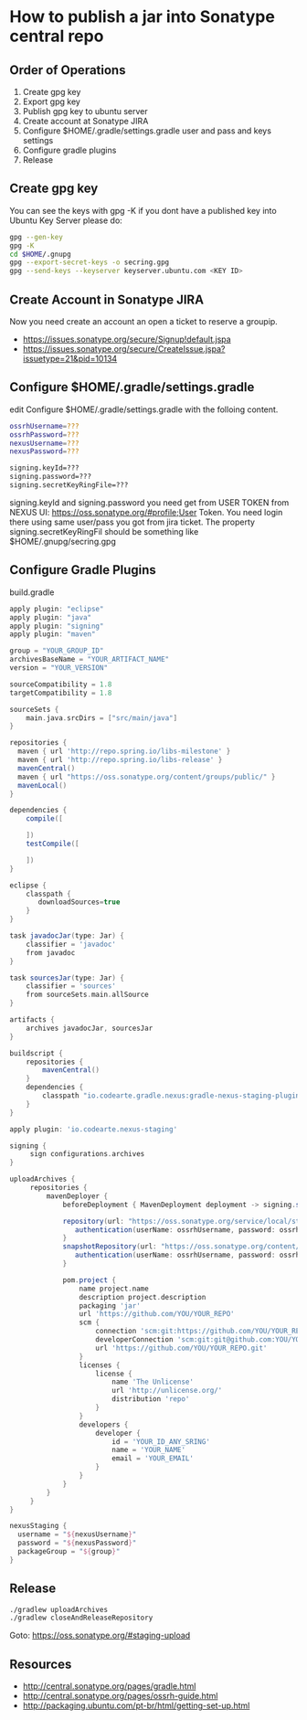 # How to publish a jar into Sonatype central repo

## Order of Operations

1. Create gpg key
2. Export gpg key
3. Publish gpg key to ubuntu server
4. Create account at Sonatype JIRA
5. Configure $HOME/.gradle/settings.gradle user and pass and keys settings
6. Configure gradle plugins
7. Release 

## Create gpg key

You can see the keys with gpg -K if you dont have a published key into Ubuntu Key Server please do:
```bash
gpg --gen-key
gpg -K
cd $HOME/.gnupg
gpg --export-secret-keys -o secring.gpg
gpg --send-keys --keyserver keyserver.ubuntu.com <KEY ID>
```
## Create Account in Sonatype JIRA

Now you need create an account an open a ticket to reserve a groupip. 

* https://issues.sonatype.org/secure/Signup!default.jspa
* https://issues.sonatype.org/secure/CreateIssue.jspa?issuetype=21&pid=10134

## Configure $HOME/.gradle/settings.gradle

edit Configure $HOME/.gradle/settings.gradle with the folloing content.
```bash
ossrhUsername=???
ossrhPassword=???
nexusUsername=???
nexusPassword=???

signing.keyId=???
signing.password=???
signing.secretKeyRingFile=???
```
signing.keyId and signing.password you need get from USER TOKEN from NEXUS UI: https://oss.sonatype.org/#profile;User Token. You need login there using same user/pass you got from jira ticket. The property signing.secretKeyRingFil should be something like $HOME/.gnupg/secring.gpg

## Configure Gradle Plugins
build.gradle
```groovy
apply plugin: "eclipse"
apply plugin: "java"
apply plugin: "signing"
apply plugin: "maven"

group = "YOUR_GROUP_ID"
archivesBaseName = "YOUR_ARTIFACT_NAME"
version = "YOUR_VERSION"

sourceCompatibility = 1.8
targetCompatibility = 1.8

sourceSets {
    main.java.srcDirs = ["src/main/java"]
}

repositories {
  maven { url 'http://repo.spring.io/libs-milestone' }
  maven { url 'http://repo.spring.io/libs-release' }
  mavenCentral()
  maven { url "https://oss.sonatype.org/content/groups/public/" }
  mavenLocal()
}

dependencies {
	compile([

    ])
    testCompile([

    ])
}

eclipse {
    classpath {
       downloadSources=true
    }
}

task javadocJar(type: Jar) {
    classifier = 'javadoc'
    from javadoc
}

task sourcesJar(type: Jar) {
    classifier = 'sources'
    from sourceSets.main.allSource
}

artifacts {
    archives javadocJar, sourcesJar
}

buildscript {
    repositories {
        mavenCentral()
    }
    dependencies {
        classpath "io.codearte.gradle.nexus:gradle-nexus-staging-plugin:0.9.0"
    }
}

apply plugin: 'io.codearte.nexus-staging'

signing {
     sign configurations.archives
}

uploadArchives {
     repositories {
         mavenDeployer {
             beforeDeployment { MavenDeployment deployment -> signing.signPom(deployment) }

             repository(url: "https://oss.sonatype.org/service/local/staging/deploy/maven2/") {
                authentication(userName: ossrhUsername, password: ossrhPassword)
             }
             snapshotRepository(url: "https://oss.sonatype.org/content/repositories/snapshots/") {
                authentication(userName: ossrhUsername, password: ossrhPassword)
             }

             pom.project {
                 name project.name
                 description project.description
                 packaging 'jar'
                 url 'https://github.com/YOU/YOUR_REPO'
                 scm {
                     connection 'scm:git:https://github.com/YOU/YOUR_REPO.git'
                     developerConnection 'scm:git:git@github.com:YOU/YOUR_REPO.git'
                     url 'https://github.com/YOU/YOUR_REPO.git'
                 }
                 licenses {
                     license {
                         name 'The Unlicense'
                         url 'http://unlicense.org/'
                         distribution 'repo'
                     }
                 }
                 developers {
                     developer {
                         id = 'YOUR_ID_ANY_SRING'
                         name = 'YOUR_NAME'
                         email = 'YOUR_EMAIL'
                     }
                 }
             }
         }
     }
}

nexusStaging {
  username = "${nexusUsername}"
  password = "${nexusPassword}"
  packageGroup = "${group}"
}
```
## Release

```bash
./gradlew uploadArchives
./gradlew closeAndReleaseRepository
```

Goto: https://oss.sonatype.org/#staging-upload

## Resources

* http://central.sonatype.org/pages/gradle.html
* http://central.sonatype.org/pages/ossrh-guide.html
* http://packaging.ubuntu.com/pt-br/html/getting-set-up.html